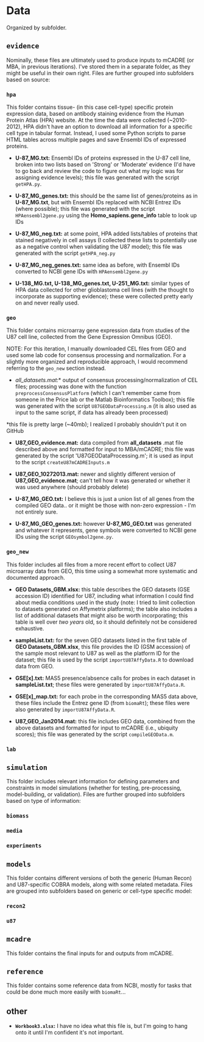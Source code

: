 # Data

Organized by subfolder.

## `evidence`

Nominally, these files are ultimately used to produce inputs to mCADRE (or MBA, in previous iterations). I've stored them in a separate folder, as they might be useful in their own right. Files are further grouped into subfolders based on source:

### `hpa`

This folder contains tissue- (in this case cell-type) specific protein
expression data, based on antibody staining evidence from the  Human Protein
Atlas (HPA) website. At the time the data were collected (~2010-2012), HPA
didn't have an option to download all information for a specific cell type in
tabular format. Instead, I used some Python scripts to parse HTML tables across
multiple pages and save Ensembl IDs of expressed proteins.

+ **U-87_MG.txt:** Ensembl IDs of proteins expressed in the U-87 cell line,
broken into two lists based on 'Strong' or 'Moderate' evidence (I'd have to go
back and review the code to figure out what my logic was for assigning evidence
levels); this file was generated with the script `getHPA.py`.

+ **U-87_MG_genes.txt:** this should be the same list of genes/proteins as in
**U-87_MG.txt**, but with Ensembl IDs replaced with NCBI Entrez IDs (where
possible); this file was generated with the script `HPAensembl2gene.py` using
the **Homo_sapiens.gene_info** table to look up IDs

+ **U-87_MG_neg.txt:** at some point, HPA added lists/tables of proteins that
stained negatively in cell assays (I collected these lists to potentially use
as a negative control when validating the U87 model); this file was generated
with the script `getHPA_neg.py`

+ **U-87_MG_neg_genes.txt:** same idea as before, with Ensembl IDs converted to
NCBI gene IDs with `HPAensembl2gene.py`

+ **U-138_MG.txt, U-138_MG_genes.txt, U-251_MG.txt:** similar types of HPA data
collected for other glioblastoma cell lines (with the thought to incorporate as
supporting evidence); these were collected pretty early on and never really
used.

### `geo`

This folder contains microarray gene expression data from studies of the U87
cell line, collected from the Gene Expression Omnibus (GEO).

NOTE: For this iteration, I manually downloaded CEL files from GEO and used
some lab code for consensus processing and normalization. For a slightly more organized and reproducible approach, I would recommend referring to the `geo_new` section instead.

+ **all_datasets.mat*:** output of consensus processing/normalization of CEL
files; processing was done with the function `preprocessConsensusPlatform` (which I can't remember came from someone in the Price lab or the Matlab Bioinformatics Toolbox); this file was generated with the script
`U87GEODataProcessing.m` (it is also used as input to the same script, if data
has already been processed)

*this file is pretty large (~40mb); I realized I probably shouldn't put it on
GitHub

+ **U87_GEO_evidence.mat:** data compiled from **all_datasets** .mat file
described above and formatted for input to MBA/mCADRE; this file was generated by the script 'U87GEODataProcessing.m'; it is used as input to the script
`createU87mCADREInputs.m`

+ **U87_GEO_10272013.mat:** newer and slightly different version of
**U87_GEO_evidence.mat**; can't tell how it was generated or whether it was
used anywhere (should probably delete)

+ **U-87_MG_GEO.txt:** I believe this is just a union list of all genes from
the compiled GEO data.. or it might be those with non-zero expression - I'm not
entirely sure.

+ **U-87_MG_GEO_genes.txt:** however **U-87_MG_GEO.txt** was generated and
whatever it represents, gene symbols were converted to NCBI gene IDs using the
script `GEOsymbol2gene.py`.

### `geo_new`

This folder includes all files from a more recent effort to collect U87
microarray data from GEO, this time using a somewhat more systematic and
documented approach.

+ **GEO Datasets_GBM.xlsx:** this table describes the GEO datasets (GSE
accession ID) identified for U87, including what information I could find about
media conditions used in the study (note: I tried to limit collection to
datasets generated on Affymetrix platforms); the table also includes a list of
additional datasets that might also be worth incorporating; this table is
well over *two years* old, so it should definitely not be considered
exhaustive.

+ **sampleList.txt:** for the seven GEO datasets listed in the first table of
**GEO Datasets_GBM.xlsx**, this file provides the ID (GSM accession) of the
sample most relevant to U87 as well as the platform ID for the dataset; this
file is used by the script `importU87AffyData.R` to download data from GEO.

+ **GSE[x].txt:** MAS5 presence/absence calls for probes in each dataset in
**sampleList.txt**; these files were generated by `importU87AffyData.R`.

+ **GSE[x]_map.txt:** for each probe in the corresponding MAS5 data above,
these files include the Entrez gene ID (from `biomaRt`); these files were also
generated by `importU87AffyData.R`.

+ **U87_GEO_Jan2014.mat:** this file includes GEO data, combined from the
above datasets and formatted for input to mCADRE (i.e., ubiquity scores); this
file was generated by the script `compileGEOData.m`.

### `lab`



## `simulation`

This folder includes relevant information for defining parameters and constraints in model simulations (whether for testing, pre-processing, model-building, or validation). Files are further grouped into subfolders based on type of information:

### `biomass`

### `media`

### `experiments`


## `models`

This folder contains different versions of both the generic (Human Recon) and U87-specific COBRA models, along with some related metadata. Files are grouped into subfolders based on generic or cell-type specific model:

### `recon2`

### `u87`


## `mcadre`

This folder contains the final inputs for and outputs from mCADRE.


## `reference`

This folder contains some reference data from NCBI, mostly for tasks that could be done much more easily with `biomaRt`...


## other

+ **`Workbook3.xlsx`:** I have no idea what this file is, but I'm going to hang onto it until I'm confident it's not important.
